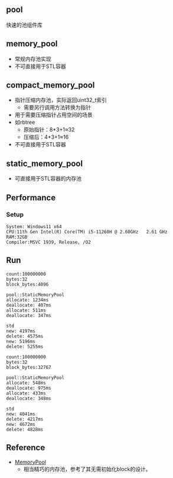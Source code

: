 ## pool

快速的池组件库


## memory_pool
- 常规内存池实现
- 不可直接用于STL容器

## compact_memory_pool
- 指针压缩内存池，实际返回uint32_t索引
	- 需要另行调用方法转换为指针
- 用于需要压缩指针占用空间的场景
- 如rbtree
	- 原始指针：8*3+1≈32
	- 压缩后：4*3+1≈16
- 不可直接用于STL容器

## static_memory_pool
- 可直接用于STL容器的内存池

## Performance
### Setup
```
System: Windows11 x64
CPU:11th Gen Intel(R) Core(TM) i5-11260H @ 2.60GHz   2.61 GHz
RAM:32GB
Compiler:MSVC 1939, Release, /O2
```

## Run

```
count:100000000
bytes:32
block_bytes:4096

pool::StaticMemoryPool
allocate: 1234ms
deallocate: 407ms
allocate: 511ms
deallocate: 347ms

std
new: 4197ms
delete: 4575ms
new: 5196ms
delete: 5255ms
```

```
count:100000000
bytes:32
block_bytes:32767

pool::StaticMemoryPool
allocate: 548ms
deallocate: 975ms
allocate: 433ms
deallocate: 348ms

std
new: 4041ms
delete: 4217ms
new: 4672ms
delete: 4828ms
```

## Reference

-   [MemoryPool](https://github.com/cacay/MemoryPool)
    -   相当精巧的内存池，参考了其无需初始化block的设计。

